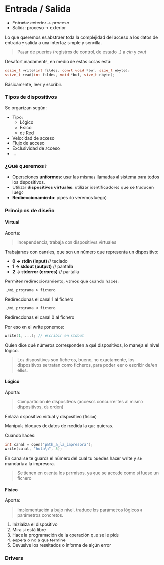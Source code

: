 # Entrada / Salida

- Entrada: exterior -> proceso
- Salida: proceso -> exterior

Lo que queremos es abstraer toda la complejidad del acceso a los datos de entrada y salida a una interfaz simple y sencilla.

> Pasar de puertos (registros de control, de estado...) a _cin_ y _cout_

Desafortunadamente, en medio de estás cosas está:

```c
ssize_t write(int fildes, const void *buf, size_t nbyte);
ssize_t read(int fildes, void *buf, size_t nbyte);
```

Básicamente, leer y escribir.

### Tipos de dispositivos

Se organizan según:
- Tipo:
    - Lógico
    - Físico
    - de Red
- Velocidad de acceso
- Flujo de acceso
- Exclusividad de acceso
- ...

### ¿Qué queremos?

- Operaciones **uniformes**: usar las mismas llamadas al sistema para todos los dispositivos.
- Utilizar **dispositivos virtuales**: utilizar identificadores que se traducen luego
- **Redireccionamiento**: pipes (lo veremos luego)

### Principios de diseño

#### Virtual

Aporta:
> Independencia, trabaja con dispositivos virtuales

Trabajamos con canales, que son un número que representa un dispositivo:
- **0 -> stdin (input)** // teclado
- **1 -> stdout (output)** // pantalla
- **2 -> stderror (errores)** // pantalla

Permiten redireccionamiento, vamos que cuando haces:
```
./mi_programa > fichero
```
Redireccionas el canal 1 al fichero
```
./mi_programa < fichero
```
Redireccionas el canal 0 al fichero

Por eso en el write ponemos:
```c
write(1, ...); // escribir en stdout
```

Quien dice qué números corresponden a qué dispositivos, lo maneja el nivel lógico.

> Los dispositivos son ficheros, bueno, no exactamente, los dispositivos se tratan como ficheros, para poder leer o escribir de/en ellos.

#### Lógico

Aporta:
> Compartición de dispositivos (accesos concurrentes al mismo dispositivos, da orden)

Enlaza dispositivo virtual y dispositivo (físico)

Manipula bloques de datos de medida la que quieras.

Cuando haces:
```c
int canal = open("path_a_la_impresora");
write(canal, "hola\n", 5);
```
En canal se te guarda el número del cual tu puedes hacer write y se mandaría a la impresora.

> Se tienen en cuenta los permisos, ya que se accede como si fuese un fichero

#### Físico

Aporta:
> Implementación a bajo nivel, traduce los parámetros lógicos a parámetros concretos.

1. Inizializa el dispositivo
2. Mira si está libre
3. Hace la programación de la operación que se le pide
4. espera o no a que termine
5. Devuelve los resultados o informa de algún error

### Drivers
